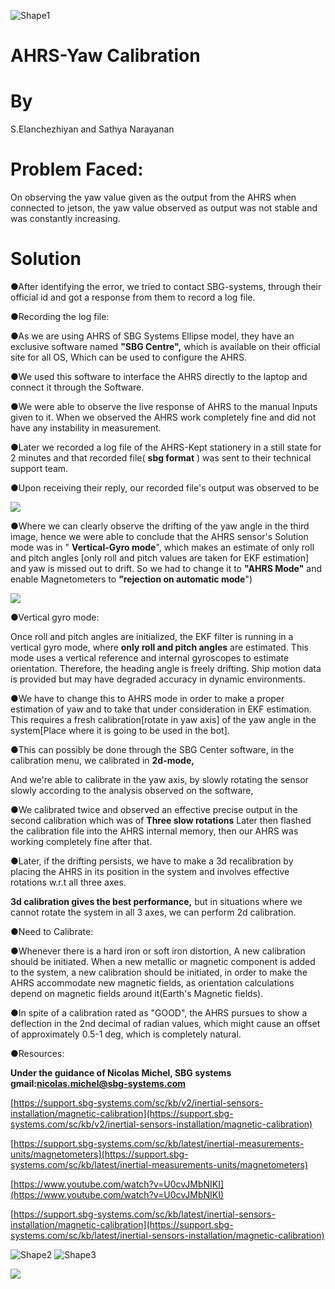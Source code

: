 ![Shape1](RackMultipart20230629-1-9ag2mm_html_53dda2028bb386b4.gif)

# AHRS-Yaw Calibration

# By
S.Elanchezhiyan and Sathya Narayanan

# Problem Faced:

On observing the yaw value given as the output from the AHRS when connected to jetson, the yaw value observed as output was not stable and was constantly increasing.

# Solution

●After identifying the error, we tried to contact SBG-systems, through their official id and got a response from them to record a log file.

●Recording the log file:

●As we are using AHRS of SBG Systems Ellipse model, they have an exclusive software named **"SBG Centre",** which is available on their official site for all OS, Which can be used to configure the AHRS.

●We used this software to interface the AHRS directly to the laptop and connect it through the Software.

●We were able to observe the live response of AHRS to the manual Inputs given to it. When we observed the AHRS work completely fine and did not have any instability in measurement.

●Later we recorded a log file of the AHRS-Kept stationery in a still state for 2 minutes and that recorded file( **sbg format** ) was sent to their technical support team.

●Upon receiving their reply, our recorded file's output was observed to be

![](RackMultipart20230629-1-9ag2mm_html_f6b92ef1a38abe69.png)

●Where we can clearly observe the drifting of the yaw angle in the third image, hence we were able to conclude that the AHRS sensor's Solution mode was in " **Vertical-Gyro mode**", which makes an estimate of only roll and pitch angles [only roll and pitch values are taken for EKF estimation] and yaw is missed out to drift. So we had to change it to **"AHRS Mode"** and enable Magnetometers to **"rejection on automatic mode**")

![](RackMultipart20230629-1-9ag2mm_html_9de6b72062a89b4f.png)

●Vertical gyro mode:

Once roll and pitch angles are initialized, the EKF filter is running in a vertical gyro mode, where **only roll and pitch angles** are estimated. This mode uses a vertical reference and internal gyroscopes to estimate orientation. Therefore, the heading angle is freely drifting. Ship motion data is provided but may have degraded accuracy in dynamic environments.

●We have to change this to AHRS mode in order to make a proper estimation of yaw and to take that under consideration in EKF estimation. This requires a fresh calibration[rotate in yaw axis] of the yaw angle in the system[Place where it is going to be used in the bot].

●This can possibly be done through the SBG Center software, in the calibration menu, we calibrated in **2d-mode,**

And we're able to calibrate in the yaw axis, by slowly rotating the sensor slowly according to the analysis observed on the software,

●We calibrated twice and observed an effective precise output in the second calibration which was of **Three slow rotations** Later then flashed the calibration file into the AHRS internal memory, then our AHRS was working completely fine after that.

●Later, if the drifting persists, we have to make a 3d recalibration by placing the AHRS in its position in the system and involves effective rotations w.r.t all three axes.

**3d calibration gives the best performance,** but in situations where we cannot rotate the system in all 3 axes, we can perform 2d calibration.

●Need to Calibrate:

●Whenever there is a hard iron or soft iron distortion, A new calibration should be initiated. When a new metallic or magnetic component is added to the system, a new calibration should be initiated, in order to make the AHRS accommodate new magnetic fields, as orientation calculations depend on magnetic fields around it(Earth's Magnetic fields).

●In spite of a calibration rated as "GOOD", the AHRS pursues to show a deflection in the 2nd decimal of radian values, which might cause an offset of approximately 0.5-1 deg, which is completely natural.



●Resources:

**Under the guidance of Nicolas Michel, SBG systems gmail:nicolas.michel@sbg-systems.com**

[https://support.sbg-systems.com/sc/kb/v2/inertial-sensors-installation/magnetic-calibration](https://support.sbg-systems.com/sc/kb/v2/inertial-sensors-installation/magnetic-calibration)

[https://support.sbg-systems.com/sc/kb/latest/inertial-measurements-units/magnetometers](https://support.sbg-systems.com/sc/kb/latest/inertial-measurements-units/magnetometers)

[https://www.youtube.com/watch?v=U0cvJMbNIKI](https://www.youtube.com/watch?v=U0cvJMbNIKI)

[https://support.sbg-systems.com/sc/kb/latest/inertial-sensors-installation/magnetic-calibration](https://support.sbg-systems.com/sc/kb/latest/inertial-sensors-installation/magnetic-calibration)

![Shape2](RackMultipart20230629-1-9ag2mm_html_ae836f0cfc53e32d.gif) ![Shape3](RackMultipart20230629-1-9ag2mm_html_ac0d82252628cb98.gif)

![](RackMultipart20230629-1-9ag2mm_html_1f2e93545f6ebfc0.jpg)
